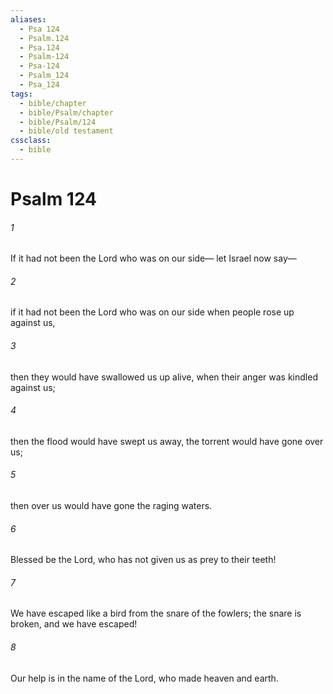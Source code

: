 ```yaml
---
aliases:
  - Psa 124
  - Psalm.124
  - Psa.124
  - Psalm-124
  - Psa-124
  - Psalm_124
  - Psa_124
tags:
  - bible/chapter
  - bible/Psalm/chapter
  - bible/Psalm/124
  - bible/old testament
cssclass:
  - bible
---
```


# Psalm 124

###### 1
If it had not been the Lord who was on our side—   let Israel now say—
###### 2
if it had not been the Lord who was on our side when people rose up against us,
###### 3
then they would have swallowed us up alive, when their anger was kindled against us;
###### 4
then the flood would have swept us away, the torrent would have gone over us;
###### 5
then over us would have gone the raging waters.
###### 6
Blessed be the Lord, who has not given us as prey to their teeth!
###### 7
We have escaped like a bird from the snare of the fowlers; the snare is broken, and we have escaped!
###### 8
Our help is in the name of the Lord, who made heaven and earth.


